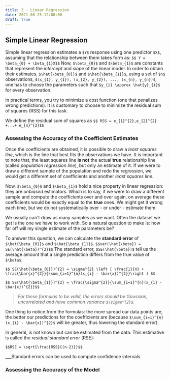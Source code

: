 ```yaml
---
title: 3 - Linear Regression
date: 2021-08-25 12:00:00
draft: true 
---
```


## Simple Linear Regression

Simple linear regression estimates a `$Y$` response using one predictor `$X$`, assuming that the relationship between them takes form as:
`$$ Y = \beta_{0} + \beta_{1}X$$`
Now, `$\beta_{0}$` and `$\beta_{1}$` are constants that represent the *intercept* and *slope* of the linear model.
In order to obtain their estimates, `$\hat{\beta_{0}}$` and `$\hat{\beta_{1}}$`, using a set of `$n$` observations,
`$(x_{1}, y_{1}), (x_{2}, y_{2}), ..., (x_{n}, y_{n})$`, one has to choose the parameters such that `$y_{i} \approx \hat{y}_{i}$` for every
observation.

In practical terms, you try to minimize a cost function (one that penalizes wrong predictions). It is customary to choose to minimize the
residual sum of squares (RSS) for this task.

We define the residual sum of squares as
`$$ RSS = e_{1}^{2},e_{2}^{2} +...+ e_{n}^{2}$$`

### Assessing the Accuracy of the Coefficient Estimates

Once the coefficients are obtained, it is possible to draw a *least squares line*, which is the line that best fits the observations we have. 
It is important to note that, the least squares line **is not** the actual **true** relationship line (called *population regression line*), but
only an estimate of it. If we were to draw a different sample of the population and redo the regression, we would get a different set of coefficients
and another *least squares line*.

Now, `$\beta_{0}$` and `$\beta_{1}$` hold a nice property in linear regression: they are *unbiased* estimators. Which is to say, if we were
to draw a different sample and compute the coefficients over and over again, on average these coefficients would be exactly equal to the **true**
ones. We might get it wrong each time, but we do not systematically over - or under - estimate them.

We usually can't draw as many samples as we want. Often the dataset we get is the one we have to work with.
So a natural question to make is: how far off will my single estimate of the parameters be?

To answer this question, we can calculate the **standard error** of `$\hat{\beta_{0}}$` and `$\hat{\beta_{1}}$`.
`$$var(\hat{\beta}) = SE(\hat{\beta})^{2}$$`
The standard error, `$SE(\hat{\beta})$` tell us the average amount that a single prediction differs from the true value of `$\beta$`.

`$$ SE(\hat{\beta_{0}})^{2} = \sigma^{2} \left [ \frac{1}{n} + \frac{\bar{x}^{2}}{\sum_{i=1}^{n}(x_{i} - \bar{x})^{2}}\right ] $$`

`$$ SE(\hat{\beta_{1}})^{2} = \frac{\sigma^{2}}{\sum_{i=1}^{n}(x_{i} - \bar{x})^{2}}$$`
> *For these formulas to be valid, the errors should be Gaussian, uncorrelated and have common variance `$\sigma^{2}$`.*

One thing to notice from the formulas: the more spread our data points are, the better our predictions for the coefficients are (because 
`$\sum_{i=1}^{n}(x_{i} - \bar{x})^{2}$` will be greater, thus lowering the standard error).

In general, is not known but can be estimated from the data. This estimative is called the *residual standard error* (RSE):

`$$RSE = \sqrt{\frac{RSS}{(n-2)}}$$`


___Standard errors can be used to compute confidence intervals


### Assessing the Accuracy of the Model
